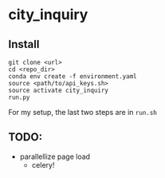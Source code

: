 # city_inquiry

## Install

```
git clone <url>
cd <repo_dir>
conda env create -f environment.yaml
source <path/to/api_keys.sh>
source activate city_inquiry
run.py
```

For my setup, the last two steps are in `run.sh`

## TODO:
- parallellize page load
  - celery!
